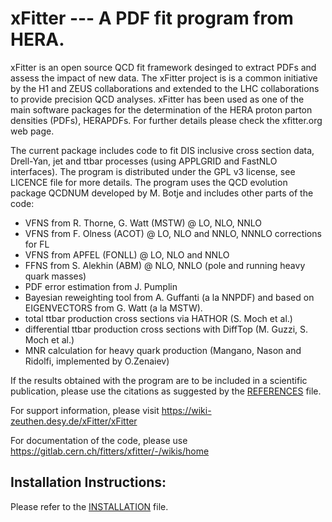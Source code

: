 # xFitter   --- A PDF fit program from HERA.

xFitter is an open source QCD fit framework desinged to extract PDFs and assess the impact of new data. 
The xFitter project is is a common initiative by the H1 and ZEUS collaborations and extended 
to the LHC collaborations to provide precision QCD analyses. 
xFitter has been used as one of the main software packages for the 
determination of the HERA proton parton densities (PDFs), HERAPDFs. 
For further details please check the xfitter.org web page.


The current package includes code to fit DIS inclusive cross section 
data, Drell-Yan, jet and ttbar processes (using APPLGRID and FastNLO
interfaces). The program is distributed under the GPL v3 license, see
LICENCE file for more details. The program uses the QCD evolution 
package QCDNUM developed by M. Botje and includes other parts of the code:
- VFNS from R. Thorne, G. Watt (MSTW) @ LO, NLO, NNLO
- VFNS from F. Olness (ACOT) @ LO, NLO and NNLO, NNNLO corrections for FL 
- VFNS from APFEL (FONLL) @ LO, NLO and NNLO
- FFNS from S. Alekhin (ABM) @ NLO, NNLO (pole and running heavy quark masses)
- PDF error estimation from J. Pumplin
- Bayesian reweighting tool from A. Guffanti (a la NNPDF) and based on EIGENVECTORS from G. Watt (a la MSTW).
- total ttbar production cross sections via HATHOR (S. Moch et al.)
- differential ttbar production cross sections with DiffTop (M. Guzzi, S. Moch et al.)
- MNR calculation for heavy quark production (Mangano, Nason and Ridolfi, implemented by O.Zenaiev)

If the results obtained with the program are to be included in a scientific 
publication, please use the citations as suggested by the [REFERENCES](REFERENCES) file. 

For support information, please visit https://wiki-zeuthen.desy.de/xFitter/xFitter

For documentation of the code, please use https://gitlab.cern.ch/fitters/xfitter/-/wikis/home


## Installation  Instructions:
Please refer to the [INSTALLATION](INSTALLATION) file.
